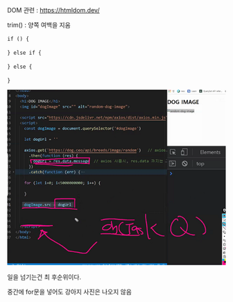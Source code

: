 DOM 관련 : https://htmldom.dev/

trim() : 양쪽 여백을 지움

```
if () {

} else if {

} else {

}
```





![image-20210503173818562](JS.assets/image-20210503173818562.png)

일을 넘기는건 최 후순위이다.

중간에 for문을 넣어도 강아지 사진은 나오지 않음